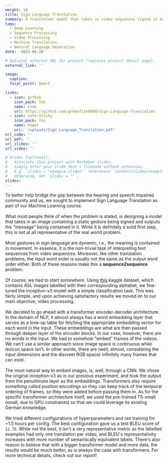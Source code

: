 ```yaml
---
weight: 10
title: Sign Language Translation
summary: A transformer model that takes in video sequences signed in German Sign Language and translates them into readable German text
tags:
  - Deep Learning
  - Sequence Processing
  - Video Processing
  - Machine Translation
  - Natural Language Generation
date: '2022-04-20'

# Optional external URL for project (replaces project detail page).
external_link: ''

image:
  caption: 
  focal_point: Smart

links:
  - icon: github
    icon_pack: fab
    name: Code
    url: https://github.com/greenfish8090/Sign-Language-Translation
  - icon: note-sticky
    icon_pack: fas
    name: Paper
    url: '/uploads/Sign_Language_Translation.pdf'
url_code: ''
url_pdf: ''
url_slides: ''
url_video: ''

# Slides (optional).
#   Associate this project with Markdown slides.
#   Simply enter your slide deck's filename without extension.
#   E.g. `slides = "example-slides"` references `content/slides/example-slides.md`.
#   Otherwise, set `slides = ""`.
slides: 
---
```


To better help bridge the gap between the hearing and speech impaired community and us, we sought to implement Sign Language Translation as part of our Machine Learning course.\
\
What most people think of when the problem is stated, is designing a model that takes in an image containing a static gesture being signed and outputs the "message" being contained in it. While it is definitely a solid first step, this is not at all representative of the real world problem.\
\
Most gestures in sign language are dynamic, i.e., the meaning is contained in movement.
In essence, it is the non-trivial task of interpreting text sequences from video sequences. Moreover, like other translation problems, the input word order is usually not the same as the output word order either. Both of these reasons make this a **sequence2sequence** problem.\
\
Of course, we had to start somewhere. Using [this](https://www.kaggle.com/datasets/grassknoted/asl-alphabet) kaggle dataset, which contains ASL images labelled with their corresponding alphabet, we fine-tuned the inception-v3 model with a simple classification task. This was fairly simple, and upon achieving satisfactory results we moved on to our main objective, video processing.\
\
We decided to go ahead with a transformer encoder-decoder architecture. In the domain of NLP, it almost always has a word embedding layer that serves as a look-up table for fetching the appropriate embedding vector for each word in the input. These embeddings are what are then passed through deeper layer of the encoder blocks. In our case, however, there are no words in the input. We had to somehow "embed" frames of the videos. We can't use a similar approach since image space is continuous while lexicon space isn't. In other words, there are (well, almost, considering the input dimensions and the discreet RGB space) infinitely many frames that can exist.\
\
The most natural way to embed images, is, well, through a CNN. We chose the original inception-v3 as in our previous experiment, and took the output from the penultimate layer as the embeddings. Transformers also require something called position encodings so they can keep track of the temporal ordering of frames, so they were added before passing them in. As for the specific transformer architecture itself, we used the pre-trained T5-small (small, due to GPU constraints) so that we could leverage its existing German knowledge.\
\
We tried different configurations of hyperparameters and ran training for ~1.5 hours per config. The best configuration gave us a test BLEU score of `12.75`. While not the best, it isn't a very representative metric as the labelled examples had only one translation per video, and BLEU's representativity increases with more number of semantically equivalent labels. There's also reason to believe that with a bigger transformer model and more data, the results would be much better, as is always the case with transformers. For more technical details, check out our report!